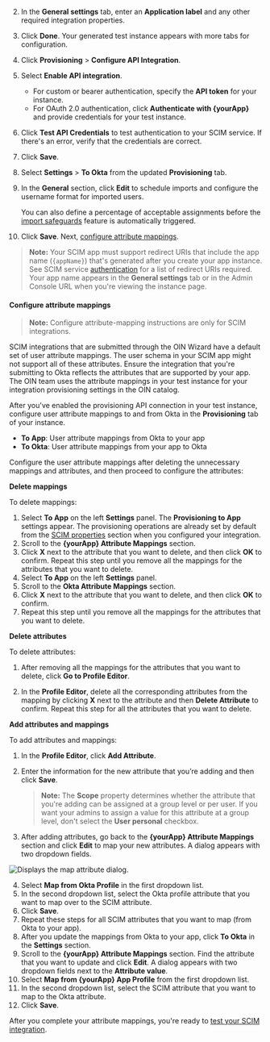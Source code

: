 2. In the **General settings** tab, enter an **Application label** and any other required integration properties.
3. Click **Done**. Your generated test instance appears with more tabs for configuration.
4. Click **Provisioning** > **Configure API Integration**.
5. Select **Enable API integration**.
   * For custom or bearer authentication, specify the **API token** for your instance.
   * For OAuth 2.0 authentication, click **Authenticate with {yourApp}** and provide credentials for your test instance.
1. Click **Test API Credentials** to test authentication to your SCIM service. If there's an error, verify that the credentials are correct.
1. Click **Save**.
1. Select **Settings** > **To Okta** from the updated **Provisioning** tab.
1. In the **General** section, click **Edit** to schedule imports and configure the username format for imported users.

   You can also define a percentage of acceptable assignments before the [import safeguards](https://help.okta.com/okta_help.htm?id=csh-eu-import-safeguard) feature is automatically triggered.

1. Click **Save**. Next, [configure attribute mappings](#configure-attribute-mappings).

> **Note:** Your SCIM app must support redirect URIs that include the app name (`{appName}`) that's generated after you create your app instance. See SCIM service [authentication](/docs/guides/scim-provisioning-integration-prepare/main/#authentication) for a list of redirect URIs required. Your app name appears in the **General settings** tab or in the Admin Console URL when you're viewing the instance page.

#### Configure attribute mappings

> **Note:** Configure attribute-mapping instructions are only for SCIM integrations.

SCIM integrations that are submitted through the OIN Wizard have a default set of user attribute mappings. The user schema in your SCIM app might not support all of these attributes. Ensure the integration that you're submitting to Okta reflects the attributes that are supported by your app. The OIN team uses the attribute mappings in your test instance for your integration provisioning settings in the OIN catalog.

After you've enabled the provisioning API connection in your test instance, configure user attribute mappings to and from Okta in the **Provisioning** tab of your instance.

* **To App**: User attribute mappings from Okta to your app
* **To Okta**: User attribute mappings from your app to Okta

Configure the user attribute mappings after deleting the unnecessary mappings and attributes, and then proceed to configure the attributes:

**Delete mappings**

To delete mappings:

   1. Select **To App** on the left **Settings** panel.
   The **Provisioning to App** settings appear. The provisioning operations are already set by default from the [SCIM properties](#properties) section when you configured your integration.
   2. Scroll to the **{yourApp} Attribute Mappings** section.
   3. Click **X** next to the attribute that you want to delete, and then click **OK** to confirm.
      Repeat this step until you remove all the mappings for the attributes that you want to delete.
   4. Select **To App** on the left **Settings** panel.
   5. Scroll to the **Okta Attribute Mappings** section.
   6. Click **X** next to the attribute that you want to delete, and then click **OK** to confirm. 
   7. Repeat this step until you remove all the mappings for the attributes that you want to delete.

**Delete attributes**

To delete attributes:

   1. After removing all the mappings for the attributes that you want to delete, click **Go to Profile Editor**.

   2. In the **Profile Editor**, delete all the corresponding attributes from the mapping by clicking **X** next to the attribute and then **Delete Attribute** to confirm.
      Repeat this step for all the attributes that you want to delete.

**Add attributes and mappings**

To add attributes and mappings:

   1. In the **Profile Editor**, click **Add Attribute**.

   2. Enter the information for the new attribute that you’re adding and then click **Save**.
      > **Note:** The **Scope** property determines whether the attribute that you're adding can be assigned at a group level or per user. If you want your admins to assign a value for this attribute at a group level, don't select the **User personal** checkbox.

   3. After adding attributes, go back to the **{yourApp} Attribute Mappings** section and click **Edit** to map your new attributes. A dialog appears with two dropdown fields.

   <div class="three-quarter border">

   ![Displays the map attribute dialog.](/img/oin/scim_check-attributes-14.png)

   </div>

   4. Select **Map from Okta Profile** in the first dropdown list.
   5. In the second dropdown list, select the Okta profile attribute that you want to map over to the SCIM attribute.
   6. Click **Save**.
   7. Repeat these steps for all SCIM attributes that you want to map (from Okta to your app).
   8. After you update the mappings from Okta to your app, click **To Okta** in the **Settings** section.
   9. Scroll to the **{yourApp} Attribute Mappings** section. Find the attribute that you want to update and click **Edit**. A dialog appears with two dropdown fields next to the **Attribute value**.
   10. Select **Map from {yourApp} App Profile** from the first dropdown list.
   11. In the second dropdown list, select the SCIM attribute that you want to map to the Okta attribute.
   12. Click **Save**.

After you complete your attribute mappings, you're ready to [test your SCIM integration](#test-your-scim-integration).
